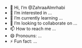 - 👋 Hi, I’m @ZahraaAlmrhabi
- 👀 I’m interested in ...
- 🌱 I’m currently learning ...
- 💞️ I’m looking to collaborate on ...
- 📫 How to reach me ...
- 😄 Pronouns: ...
- ⚡ Fun fact: ...

<!---
ZahraaAlmrhabi/ZahraaAlmrhabi is a ✨ special ✨ repository because its `README.md` (this file) appears on your GitHub profile.
You can click the Preview link to take a look at your changes.
--->
